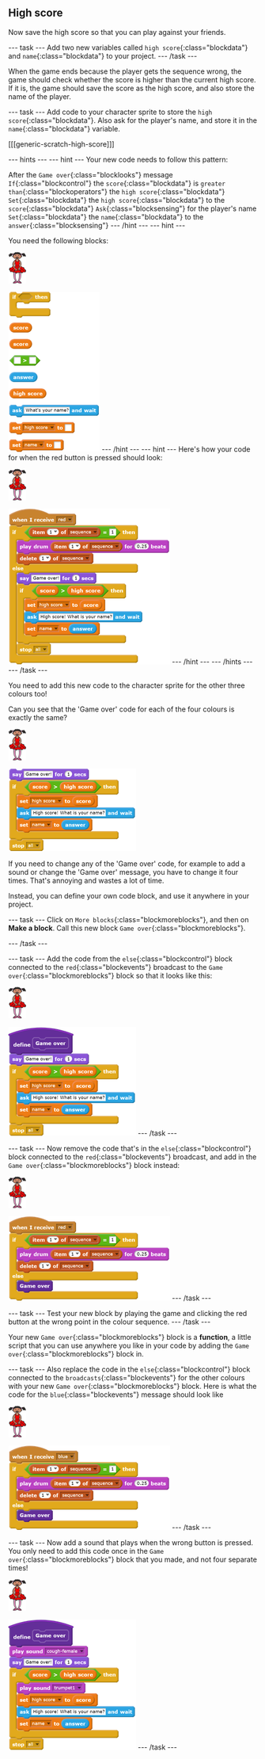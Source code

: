 ## High score

Now save the high score so that you can play against your friends.

--- task ---
Add two new variables called `high score`{:class="blockdata"} and `name`{:class="blockdata"} to your project.
--- /task ---

When the game ends because the player gets the sequence wrong, the game should check whether the score is higher than the current high score. If it is, the game should save the score as the high score, and also store the name of the player.

--- task ---
Add code to your character sprite to store the `high score`{:class="blockdata"}. Also ask for the player's name, and store it in the `name`{:class="blockdata"} variable.

[[[generic-scratch-high-score]]]

--- hints ---
--- hint ---
Your new code needs to follow this pattern:

After the `Game over`{:class="blocklooks"} message
`If`{:class="blockcontrol"} the `score`{:class="blockdata"} is `greater than`{:class="blockoperators"} the `high score`{:class="blockdata"}
`Set`{:class="blockdata"} the `high score`{:class="blockdata"} to the `score`{:class="blockdata"}
`Ask`{:class="blocksensing"} for the player's name
`Set`{:class="blockdata"} the `name`{:class="blockdata"} to the `answer`{:class="blocksensing"}
--- /hint ---
--- hint ---

You need the following blocks:

![ballerina](images/ballerina.png)

![blocks_1545215561_138017](images/blocks_1545215561_138017.png)
--- /hint ---
--- hint ---
Here's how your code for when the red button is pressed should look:

![ballerina](images/ballerina.png)

![blocks_1545215562_2530715](images/blocks_1545215562_2530715.png)
--- /hint ---
--- /hints ---
--- /task ---

You need to add this new code to the character sprite for the other three colours too!

Can you see that the 'Game over' code for each of the four colours is exactly the same?

![ballerina](images/ballerina.png)

![blocks_1545215563_4100578](images/blocks_1545215563_4100578.png)

If you need to change any of the 'Game over' code, for example to add a sound or change the 'Game over' message, you have to change it four times. That's annoying and wastes a lot of time.

Instead, you can define your own code block, and use it anywhere in your project.

--- task ---
Click on `More blocks`{:class="blockmoreblocks"}, and then on **Make a block**. Call this new block `Game over`{:class="blockmoreblocks"}.

--- /task ---

--- task ---
Add the code from the `else`{:class="blockcontrol"} block connected to the `red`{:class="blockevents"} broadcast to the `Game over`{:class="blockmoreblocks"} block so that it looks like this:

![ballerina](images/ballerina.png)

![blocks_1545215564_5021536](images/blocks_1545215564_5021536.png)
--- /task ---

--- task ---
Now remove the code that's in the `else`{:class="blockcontrol"} block connected to the `red`{:class="blockevents"} broadcast, and add in the `Game over`{:class="blockmoreblocks"} block instead:

![ballerina](images/ballerina.png)

![blocks_1545215565_6240883](images/blocks_1545215565_6240883.png)
--- /task ---

--- task ---
Test your new block by playing the game and clicking the red button at the wrong point in the colour sequence.
--- /task ---

Your new `Game over`{:class="blockmoreblocks"} block is a __function__, a little script that you can use anywhere you like in your code by adding the `Game over`{:class="blockmoreblocks"} block in.

--- task ---
Also replace the code in the `else`{:class="blockcontrol"} block connected to the `broadcasts`{:class="blockevents"} for the other colours with your new `Game over`{:class="blockmoreblocks"} block. Here is what the code for the `blue`{:class="blockevents"} message should look like

![ballerina](images/ballerina.png)

![blocks_1545215566_7200997](images/blocks_1545215566_7200997.png)
--- /task ---

--- task ---
Now add a sound that plays when the wrong button is pressed. You only need to add this code once in the `Game over`{:class="blockmoreblocks"} block that you made, and not four separate times!

![ballerina](images/ballerina.png)

![blocks_1545215567_8707764](images/blocks_1545215567_8707764.png)
--- /task ---
